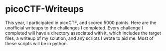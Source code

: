 # picoCTF-Writeups
This year, I participated in picoCTF, and scored 5000 points. Here are the unofficial writeups to the challenges I completed. Every challenge I completed will have a directory associated with it, which includes the target files, a writeup of my solution, and any scripts I wrote to aid me. Most of these scripts will be in python.
